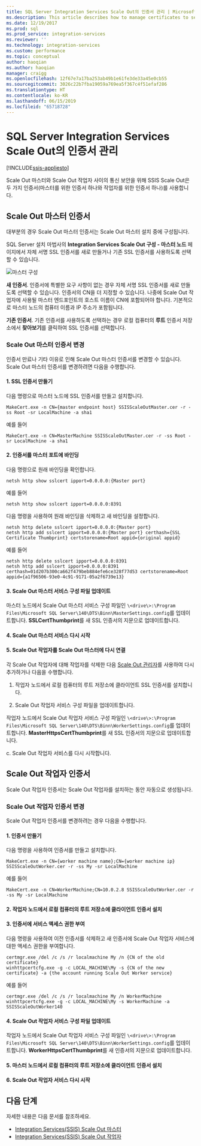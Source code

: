 ```yaml
---
title: SQL Server Integration Services Scale Out의 인증서 관리 | Microsoft Docs
ms.description: This article describes how to manage certificates to secure communications between SSIS Scale Out Master and Scale Out Workers.
ms.date: 12/19/2017
ms.prod: sql
ms.prod_service: integration-services
ms.reviewer: ''
ms.technology: integration-services
ms.custom: performance
ms.topic: conceptual
author: haoqian
ms.author: haoqian
manager: craigg
ms.openlocfilehash: 12f67e7a17ba253ab49b1e61fe3de33a45e0cb55
ms.sourcegitcommit: 3026c22b7fba19059a769ea5f367c4f51efaf286
ms.translationtype: HT
ms.contentlocale: ko-KR
ms.lasthandoff: 06/15/2019
ms.locfileid: "65718728"
---
```

# <a name="manage-certificates-for-sql-server-integration-services-scale-out"></a>SQL Server Integration Services Scale Out의 인증서 관리

[!INCLUDE[ssis-appliesto](../../includes/ssis-appliesto-ssvrpluslinux-asdb-asdw-xxx.md)]



Scale Out 마스터와 Scale Out 작업자 사이의 통신 보안을 위해 SSIS Scale Out은 두 가지 인증서(마스터를 위한 인증서 하나와 작업자를 위한 인증서 하나)를 사용합니다. 

## <a name="scale-out-master-certificate"></a>Scale Out 마스터 인증서

대부분의 경우 Scale Out 마스터 인증서는 Scale Out 마스터 설치 중에 구성됩니다.

SQL Server 설치 마법사의 **Integration Services Scale Out 구성 - 마스터 노드** 페이지에서 자체 서명 SSL 인증서를 새로 만들거나 기존 SSL 인증서를 사용하도록 선택할 수 있습니다.

![마스터 구성](media/master-config.PNG)

**새 인증서**. 인증서에 특별한 요구 사항이 없는 경우 자체 서명 SSL 인증서를 새로 만들도록 선택할 수 있습니다. 인증서의 CN을 더 지정할 수 있습니다. 나중에 Scale Out 작업자에 사용될 마스터 엔드포인트의 호스트 이름이 CN에 포함되어야 합니다. 기본적으로 마스터 노드의 컴퓨터 이름과 IP 주소가 포함됩니다. 

**기존 인증서**. 기존 인증서를 사용하도록 선택하는 경우 로컬 컴퓨터의 **루트** 인증서 저장소에서 **찾아보기**를 클릭하여 SSL 인증서를 선택합니다.

### <a name="change-the-scale-out-master-certificate"></a>Scale Out 마스터 인증서 변경

인증서 만료나 기타 이유로 인해 Scale Out 마스터 인증서를 변경할 수 있습니다. Scale Out 마스터 인증서를 변경하려면 다음을 수행합니다.

#### <a name="1-create-an-ssl-certificate"></a>1. SSL 인증서 만들기
다음 명령으로 마스터 노드에 SSL 인증서를 만들고 설치합니다.

```dos
MakeCert.exe -n CN={master endpoint host} SSISScaleOutMaster.cer -r -ss Root -sr LocalMachine -a sha1
```
예를 들어

```dos
MakeCert.exe -n CN=MasterMachine SSISScaleOutMaster.cer -r -ss Root -sr LocalMachine -a sha1
```

#### <a name="2-bind-the-certificate-to-the-master-port"></a>2. 인증서를 마스터 포트에 바인딩
다음 명령으로 원래 바인딩을 확인합니다.

```dos
netsh http show sslcert ipport=0.0.0.0:{Master port}
```

예를 들어

```dos
netsh http show sslcert ipport=0.0.0.0:8391
```

다음 명령을 사용하여 원래 바인딩을 삭제하고 새 바인딩을 설정합니다.

```dos
netsh http delete sslcert ipport=0.0.0.0:{Master port}
netsh http add sslcert ipport=0.0.0.0:{Master port} certhash={SSL Certificate Thumbprint} certstorename=Root appid={original appid}
```

예를 들어

```dos
netsh http delete sslcert ipport=0.0.0.0:8391
netsh http add sslcert ipport=0.0.0.0:8391 certhash=01d207b300ca662f479beb884efe6ce328f77d53 certstorename=Root appid={a1f96506-93e0-4c91-9171-05a2f6739e13}
```

#### <a name="3-update-the-scale-out-master-service-configuration-file"></a>3. Scale Out 마스터 서비스 구성 파일 업데이트
마스터 노드에서 Scale Out 마스터 서비스 구성 파일인 `\<drive\>:\Program Files\Microsoft SQL Server\140\DTS\Binn\MasterSettings.config`를 업데이트합니다. **SSLCertThumbprint**를 새 SSL 인증서의 지문으로 업데이트합니다.

#### <a name="4-restart-the-scale-out-master-service"></a>4. Scale Out 마스터 서비스 다시 시작

#### <a name="5-reconnect-scale-out-workers-to-scale-out-master"></a>5. Scale Out 작업자를 Scale Out 마스터에 다시 연결
각 Scale Out 작업자에 대해 작업자를 삭제한 다음 [Scale Out 관리자](integration-services-ssis-scale-out-manager.md)를 사용하여 다시 추가하거나 다음을 수행합니다.

1.  작업자 노드에서 로컬 컴퓨터의 루트 저장소에 클라이언트 SSL 인증서를 설치합니다.

2.  Scale Out 작업자 서비스 구성 파일을 업데이트합니다.

작업자 노드에서 Scale Out 작업자 서비스 구성 파일인 `\<drive\>:\Program Files\Microsoft SQL Server\140\DTS\Binn\WorkerSettings.config`를 업데이트합니다. **MasterHttpsCertThumbprint**를 새 SSL 인증서의 지문으로 업데이트합니다.

c.  Scale Out 작업자 서비스를 다시 시작합니다.

## <a name="scale-out-worker-certificate"></a>Scale Out 작업자 인증서

Scale Out 작업자 인증서는 Scale Out 작업자를 설치하는 동안 자동으로 생성됩니다. 

### <a name="change-the-scale-out-worker-certificate"></a>Scale Out 작업자 인증서 변경

Scale Out 작업자 인증서를 변경하려는 경우 다음을 수행합니다.

#### <a name="1-create-a-certificate"></a>1. 인증서 만들기
다음 명령을 사용하여 인증서를 만들고 설치합니다.

```dos
MakeCert.exe -n CN={worker machine name};CN={worker machine ip} SSISScaleOutWorker.cer -r -ss My -sr LocalMachine
```

예를 들어

```dos
MakeCert.exe -n CN=WorkerMachine;CN=10.0.2.8 SSISScaleOutWorker.cer -r -ss My -sr LocalMachine
```

#### <a name="2-install-the-client-certificate-to-the-root-store-of-the-local-computer-on-the-worker-node"></a>2. 작업자 노드에서 로컬 컴퓨터의 루트 저장소에 클라이언트 인증서 설치

#### <a name="3-grant-service-access-to-the-certificate"></a>3. 인증서에 서비스 액세스 권한 부여
다음 명령을 사용하여 이전 인증서를 삭제하고 새 인증서에 Scale Out 작업자 서비스에 대한 액세스 권한을 부여합니다.

```dos
certmgr.exe /del /c /s /r localmachine My /n {CN of the old certificate}
winhttpcertcfg.exe -g -c LOCAL_MACHINE\My -s {CN of the new certificate} -a {the account running Scale Out Worker service}
```

예를 들어

```dos
certmgr.exe /del /c /s /r localmachine My /n WorkerMachine
winhttpcertcfg.exe -g -c LOCAL_MACHINE\My -s WorkerMachine -a SSISScaleOutWorker140
```

#### <a name="4-update-the-scale-out-worker-service-configuration-file"></a>4. Scale Out 작업자 서비스 구성 파일 업데이트
작업자 노드에서 Scale Out 작업자 서비스 구성 파일인 `\<drive\>:\Program Files\Microsoft SQL Server\140\DTS\Binn\WorkerSettings.config`를 업데이트합니다. **WorkerHttpsCertThumbprint**를 새 인증서의 지문으로 업데이트합니다.

#### <a name="5-install-the-client-certificate-to-the-root-store-of-the-local-computer-on-the-master-node"></a>5. 마스터 노드에서 로컬 컴퓨터의 루트 저장소에 클라이언트 인증서 설치

#### <a name="6-restart-the-scale-out-worker-service"></a>6. Scale Out 작업자 서비스 다시 시작

## <a name="next-steps"></a>다음 단계
자세한 내용은 다음 문서를 참조하세요.
-   [Integration Services(SSIS) Scale Out 마스터](integration-services-ssis-scale-out-master.md)
-   [Integration Services(SSIS) Scale Out 작업자](integration-services-ssis-scale-out-worker.md)
